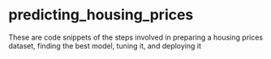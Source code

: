 # predicting_housing_prices
These are code snippets of the steps involved in preparing a housing prices dataset, finding the best model, tuning it, and deploying it
